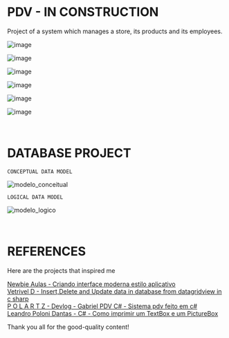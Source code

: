 # PDV - IN CONSTRUCTION
Project of a system which manages a store, its products and its employees.

![image](https://user-images.githubusercontent.com/93265472/182510501-cb6b3cb6-a003-4c2d-8d52-9bffc40f6bc2.png)

![image](https://user-images.githubusercontent.com/93265472/182510577-c580977d-3fa8-4eaa-a2b3-c5ca096caee4.png)

![image](https://user-images.githubusercontent.com/93265472/182510721-86b1e50f-48aa-4e3b-8a29-3954f2b7fe8d.png)

![image](https://user-images.githubusercontent.com/93265472/182672565-243a3752-042a-407c-9d68-4c9fe47bcbb8.png)

![image](https://user-images.githubusercontent.com/93265472/182672665-97f6e4f1-9d53-4984-acee-7091e3eeeb30.png)

![image](https://user-images.githubusercontent.com/93265472/183111002-73ba33af-ed44-4f5d-8bc1-ef102e689dbb.png)

<br>

# DATABASE PROJECT

    CONCEPTUAL DATA MODEL    
![modelo_conceitual](https://user-images.githubusercontent.com/93265472/182511792-3227503f-d122-4406-8330-68e9a851a050.jpg)

    LOGICAL DATA MODEL
![modelo_logico](https://user-images.githubusercontent.com/93265472/182511877-0ead8444-1aff-47a2-b05b-2505eb9a121d.jpg)

<br>

# REFERENCES
Here are the projects that inspired me

[Newbie Aulas - Criando interface moderna estilo aplicativo](https://youtu.be/b_d3J3o-Rk8)
<br>
[Vetrivel D - Insert,Delete and Update data in database from datagridview in c sharp](https://youtu.be/_sB0A6FIhUM)
<br>
[P O L A R T Z - Devlog - Gabriel PDV C# - Sistema pdv feito em c#](https://youtu.be/KmDALbS4mcw)
<br>
[Leandro Poloni Dantas - C# - Como imprimir um TextBox e um PictureBox](https://youtu.be/Dp1x8RDa4fQ)

Thank you all for the good-quality content!
